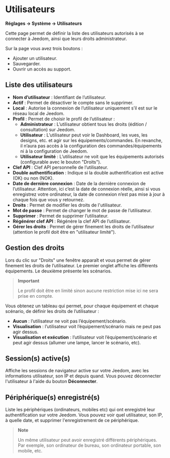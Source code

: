 # Utilisateurs

**Réglages → Système → Utilisateurs**

Cette page permet de définir la liste des utilisateurs autorisés à se connecter à Jeedom, ainsi que leurs droits administrateur.

Sur la page vous avez trois boutons :

- Ajouter un utilisateur.
- Sauvegarder.
- Ouvrir un accès au support.

## Liste des utilisateurs

- **Nom d’utilisateur** : Identifiant de l’utilisateur.
- **Actif** : Permet de désactiver le compte sans le supprimer.
- **Local** : Autorise la connexion de l’utilisateur uniquement s’il est sur le réseau local de Jeedom.
- **Profil** : Permet de choisir le profil de l’utilisateur :
  - **Administrateur** : L’utilisateur obtient tous les droits (édition / consultation) sur Jeedom.
  - **Utilisateur** : L’utilisateur peut voir le Dashboard, les vues, les designs, etc. et agir sur les équipements/commandes. En revanche, il n’aura pas accès à la configuration des commandes/équipements ni à la configuration de Jeedom.
  - **Utilisateur limité** : L’utilisateur ne voit que les équipements autorisés (configurable avec le bouton "Droits").
- **Clef API** : Clef API personnelle de l’utilisateur.
- **Double authentification** : Indique si la double authentification est active (OK) ou non (NOK).
- **Date de dernière connexion** : Date de la dernière connexion de l’utilisateur. Attention, ici c’est la date de connexion réelle, ainsi si vous enregistrez votre ordinateur, la date de connexion n’est pas mise à jour à chaque fois que vous y retournez.
- **Droits** : Permet de modifier les droits de l'utilisateur.
- **Mot de passe** : Permet de changer le mot de passe de l’utilisateur.
- **Supprimer** : Permet de supprimer l’utilisateur.
- **Régénérer clef API** : Régénère la clef API de l’utilisateur.
- **Gérer les droits** : Permet de gérer finement les droits de l’utilisateur (attention le profil doit être en "utilisateur limité").

## Gestion des droits

Lors du clic sur "Droits" une fenêtre apparaît et vous permet de gérer finement les droits de l’utilisateur. Le premier onglet affiche les différents équipements. Le deuxième présente les scénarios.

> **Important**
>
> Le profil doit être en limité sinon aucune restriction mise ici ne sera prise en compte.

Vous obtenez un tableau qui permet, pour chaque équipement et chaque scénario, de définir les droits de l’utilisateur :

- **Aucun** : l’utilisateur ne voit pas l’équipement/scénario.
- **Visualisation** : l’utilisateur voit l’équipement/scénario mais ne peut pas agir dessus.
- **Visualisation et exécution** : l’utilisateur voit l’équipement/scénario et peut agir dessus (allumer une lampe, lancer le scénario, etc).

## Session(s) active(s)

Affiche les sessions de navigateur active sur votre Jeedom, avec les informations utilisateur, son IP et depuis quand. Vous pouvez déconnecter l'utilisateur à l'aide du bouton **Déconnecter**.

## Périphérique(s) enregistré(s)

Liste les périphériques (ordinateurs, mobiles etc) qui ont enregistré leur authentification sur votre Jeedom.
Vous pouvez voir quel utilisateur, son IP, à quelle date, et supprimer l'enregistrement de ce périphérique.

> **Note**
>
> Un même utilisateur peut avoir enregistré différents périphériques. Par exemple, son ordinateur de bureau, son ordinateur portable, son mobile, etc.
